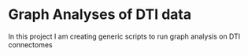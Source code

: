 # Graph Analyses of DTI data #

In this project I am creating generic scripts to run graph analysis on DTI connectomes
